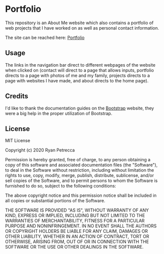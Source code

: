 # Portfolio

This repository is an About Me website which also contains a portfolio of web projects that I have worked on as well as personal contact information.

The site can be reached here: [Portfolio](https://ryryp97.github.io/Portfolio/)

## Usage

The links in the navigation bar direct to different webpages of the website when clicked on (contact will direct to a page that allows inputs, portfolio directs to a page with photos of me and my family, projects directs to a page with websites I have made, and about directs to the home page).

## Credits

I'd like to thank the documentation guides on the [Bootstrap](https://getbootstrap.com/docs/4.5/getting-started/introduction/) website, they were a big help in the proper utilization of Bootstrap.

## License

MIT License

Copyright (c) 2020 Ryan Petrecca

Permission is hereby granted, free of charge, to any person obtaining a copy
of this software and associated documentation files (the "Software"), to deal
in the Software without restriction, including without limitation the rights
to use, copy, modify, merge, publish, distribute, sublicense, and/or sell
copies of the Software, and to permit persons to whom the Software is
furnished to do so, subject to the following conditions:

The above copyright notice and this permission notice shall be included in all
copies or substantial portions of the Software.

THE SOFTWARE IS PROVIDED "AS IS", WITHOUT WARRANTY OF ANY KIND, EXPRESS OR
IMPLIED, INCLUDING BUT NOT LIMITED TO THE WARRANTIES OF MERCHANTABILITY,
FITNESS FOR A PARTICULAR PURPOSE AND NONINFRINGEMENT. IN NO EVENT SHALL THE
AUTHORS OR COPYRIGHT HOLDERS BE LIABLE FOR ANY CLAIM, DAMAGES OR OTHER
LIABILITY, WHETHER IN AN ACTION OF CONTRACT, TORT OR OTHERWISE, ARISING FROM,
OUT OF OR IN CONNECTION WITH THE SOFTWARE OR THE USE OR OTHER DEALINGS IN THE
SOFTWARE.
